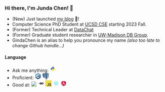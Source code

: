 <!--
**GindaChen/GindaChen** is a ✨ _special_ ✨ repository because its `README.md` (this file) appears on your GitHub profile.

Here are some ideas to get you started:

- 🔭 I’m currently working on ...
- 🌱 I’m currently learning ...
- 👯 I’m looking to collaborate on ...
- 🤔 I’m looking for help with ...
- 💬 Ask me about ...
- 📫 How to reach me: ...
- 😄 Pronouns: ...
- ⚡ Fun fact: ...
-->

<!-- [![GindaChen's GitHub stats](https://github-readme-stats-gindachen.vercel.app/api?username=gindachen&theme=transparent&count_private=true&show_icons=true)](https://github.com/anuraghazra/github-readme-stats)  -->
<!-- [![Top Langs](https://github-readme-stats-eta-sable.vercel.app/api/top-langs/?username=gindachen&layout=compact&hide=Jupyter%20Notebook)](https://github.com/anuraghazra/github-readme-stats) -->


### Hi there, I'm Junda Chen! 👋 

- (New) Just launched [my blog](https://gindachen.github.io/) 🚀!
- Computer Science PhD Student at [UCSD CSE](https://cse.ucsd.edu) starting 2023 Fall.
- (Former) Technical Leader at [DataChat](DataChat.ai) 
- (Former) Graduate student researcher in [UW-Madison DB Group](https://database.cs.wisc.edu/). 
- GindaChen is an alias to help you pronounce my name _(also too late to change Github handle...)_

#### Language
- Ask me anything: 
<code><img height="20" src="https://raw.githubusercontent.com/github/explore/80688e429a7d4ef2fca1e82350fe8e3517d3494d/topics/python/python.png"></code>
- Proficient:
<code><img height="20" src="https://raw.githubusercontent.com/github/explore/80688e429a7d4ef2fca1e82350fe8e3517d3494d/topics/cpp/cpp.png"></code>
<code><img height="20" src="https://raw.githubusercontent.com/github/explore/80688e429a7d4ef2fca1e82350fe8e3517d3494d/topics/postgresql/postgresql.png"></code>
- Good at:
<code><img height="20" src="https://avatars.githubusercontent.com/u/1728152?s=200&v=4"></code>
<code><img height="20" src="https://raw.githubusercontent.com/github/explore/80688e429a7d4ef2fca1e82350fe8e3517d3494d/topics/go/go.png"></code>
<code><img height="20" src="https://raw.githubusercontent.com/github/explore/80688e429a7d4ef2fca1e82350fe8e3517d3494d/topics/javascript/javascript.png"></code>
<code><img height="20" src="https://raw.githubusercontent.com/github/explore/80688e429a7d4ef2fca1e82350fe8e3517d3494d/topics/react/react.png"></code>
<code><img height="20" src="https://raw.githubusercontent.com/github/explore/80688e429a7d4ef2fca1e82350fe8e3517d3494d/topics/angular/angular.png"></code>



